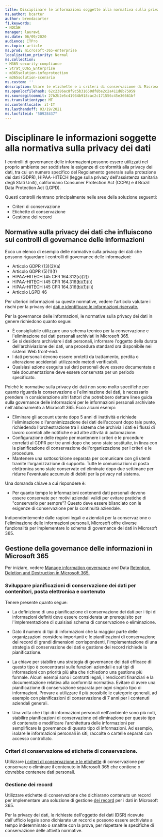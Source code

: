 ```yaml
---
title: Disciplinare le informazioni soggette alla normativa sulla privacy dei dati
ms.author: bcarter
author: brendacarter
f1.keywords:
- NOCSH
manager: laurawi
ms.date: 06/09/2020
audience: ITPro
ms.topic: article
ms.prod: microsoft-365-enterprise
localization_priority: Normal
ms.collection:
- M365-security-compliance
- Strat_O365_Enterprise
- m365solution-infoprotection
- m365solution-scenario
ms.custom: ''
description: Usare le etichette e i criteri di conservazione di Microsoft 365 per gestire i dati personali nell'ambiente Microsoft 365.
ms.openlocfilehash: 62c2386ac8f9c5b31650df8be2c2a411d8b75959
ms.sourcegitcommit: 27b2b2e5c41934b918cac2c171556c45e36661bf
ms.translationtype: MT
ms.contentlocale: it-IT
ms.lasthandoff: 03/19/2021
ms.locfileid: "50928437"
---
```

# <a name="govern-information-subject-to-data-privacy-regulation"></a>Disciplinare le informazioni soggette alla normativa sulla privacy dei dati

I controlli di governance delle informazioni possono essere utilizzati nel proprio ambiente per soddisfare le esigenze di conformità alla privacy dei dati, tra cui un numero specifico del Regolamento generale sulla protezione dei dati (GDPR), HIPAA-HITECH (legge sulla privacy dell'assistenza sanitaria degli Stati Uniti), californiano Consumer Protection Act (CCPA) e il Brazil Data Protection Act (LGPD). 

Questi controlli rientrano principalmente nelle aree della soluzione seguenti:

- Criteri di conservazione
- Etichette di conservazione
- Gestione dei record

## <a name="data-privacy-regulations-impacting-information-governance-controls"></a>Normative sulla privacy dei dati che influiscono sui controlli di governance delle informazioni

Ecco un elenco di esempio delle normative sulla privacy dei dati che possono riguardare i controlli di governance delle informazioni:

- Articolo GDPR (13)(2)(a)
- Articolo GDPR (5)(1)(f)
- HIPAA-HITECH (45 CFR 164.312(c)(2))
- HIPAA-HITECH (45 CFR 164.316(b)(1)(i))
- HIPAA-HITECH (45 CFR 164.316(b)(1)(ii))
- Articolo LGPD 46

Per ulteriori informazioni su queste normative, vedere l'articolo valutare i rischi per la privacy dei [dati e identificare le informazioni riservate.](information-protection-deploy-assess.md)

Per la governance delle informazioni, le normative sulla privacy dei dati in genere richiedono quanto segue:

- È consigliabile utilizzare uno schema tecnico per la conservazione e l'eliminazione dei dati personali archiviati in Microsoft 365.
- Se si desidera archiviare i dati personali, informare l'oggetto della durata dell'archiviazione dei dati, una procedura standard ora disponibile nei sistemi Web front-end.
- I dati personali devono essere protetti da trattamento, perdita o alterazione accidentali utilizzando metodi verificabili.
- Qualsiasi azione eseguita sui dati personali deve essere documentata e tale documentazione deve essere conservata per un periodo specificato.

Poiché le normative sulla privacy dei dati non sono molto specifiche per quanto riguarda la conservazione e l'eliminazione dei dati, è necessario prendere in considerazione altri fattori che potrebbero dettare linee guida sulla governance delle informazioni per le informazioni personali archiviate nell'abbonamento a Microsoft 365. Ecco alcuni esempi:

- Eliminare gli account utente dopo 5 anni di inattività e richiede l'eliminazione o l'anonimizzazione dei dati dell'account dopo tale punto, richiedendo l'orchestrazione tra il sistema che archivia i dati e i flussi di lavoro correlati alle notifiche e ad altre attività di automazione.
- Configurazione delle regole per mantenere i criteri e le procedure correlati al GDPR per tre anni dopo che sono state sostituite, in linea con la pianificazione di conservazione dell'organizzazione per i criteri e le procedure.
- Mantenere una sottoscrizione separata per comunicare con gli utenti tramite l'organizzazione di supporto. Tutte le comunicazioni di posta elettronica sono state conservate ed eliminate dopo due settimane per ridurre l'eventuale accumulo di debiti per la privacy nel sistema.

Una domanda chiave a cui rispondere è: 

- Per quanto tempo le informazioni contenenti dati personali devono essere conservate per motivi aziendali validi per evitare pratiche di "conservarlo per sempre"? Questo deve essere bilanciato con le esigenze di conservazione per la continuità aziendale.

Indipendentemente dalle ragioni legali e aziendali per la conservazione o l'eliminazione delle informazioni personali, Microsoft offre diverse funzionalità per implementare lo schema di governance dei dati in Microsoft 365.

## <a name="managing-information-governance-in-microsoft-365"></a>Gestione della governance delle informazioni in Microsoft 365

Per iniziare, vedere [Manage information governance](../compliance/manage-information-governance.md) and Data [Retention, Deletion and Destruction in Microsoft 365.](/office365/Enterprise/office-365-data-retention-deletion-and-destruction-overview)

### <a name="develop-data-retention-schedules-for-containers-email-and-content"></a>Sviluppare pianificazioni di conservazione dei dati per contenitori, posta elettronica e contenuto

Tenere presente quanto segue:

- La definizione di una pianificazione di conservazione dei dati per i tipi di informazioni definiti deve essere considerata un prerequisito per l'implementazione di qualsiasi schema di conservazione o eliminazione.

- Dato il numero di tipi di informazioni che la maggior parte delle organizzazioni considera importanti e le pianificazioni di conservazione dei record di grandi dimensioni corrispondenti, l'implementazione di una strategia di conservazione dei dati e gestione dei record richiede la pianificazione. 

- La chiave per stabilire una strategia di governance dei dati efficace di questo tipo è concentrarsi sulle funzioni aziendali e sui tipi di informazioni con priorità più alta che richiedono una gestione più formale. Alcuni esempi sono i contratti legali, i rendiconti finanziari e la documentazione relativa alla conformità normativa. Evitare di avere una pianificazione di conservazione separata per ogni singolo tipo di informazioni. Provare a utilizzare il più possibile le categorie generali, ad esempio con pianificazioni di conservazione di 7 anni per i contenuti aziendali generali.

- Una volta che i tipi di informazioni personali nell'ambiente sono più noti, stabilire pianificazioni di conservazione ed eliminazione per questo tipo di contenuto e modificare l'architettura delle informazioni per semplificare la governance di questo tipo di informazioni. Ad esempio, isolare le informazioni personali in siti, raccolte o cartelle separati con accesso controllato.

### <a name="retention-policies-and-retention-labels"></a>Criteri di conservazione ed etichette di conservazione.

Utilizzare [i criteri di conservazione e le etichette](../compliance/retention.md) di conservazione per conservare o eliminare il contenuto in Microsoft 365 che contiene o dovrebbe contenere dati personali.

### <a name="records-management"></a>Gestione dei record

Utilizzare etichette di conservazione che dichiarano contenuto un record per implementare una soluzione di gestione [dei record](../compliance/records-management.md) per i dati in Microsoft 365.

Per la privacy dei dati, le richieste dell'oggetto dei dati (DSR) ricevute dall'ufficio legale sono dichiarate un record e possono essere archiviate a tempo indeterminato o smaltite con la prova, per rispettare le specifiche di conservazione delle attività normative.